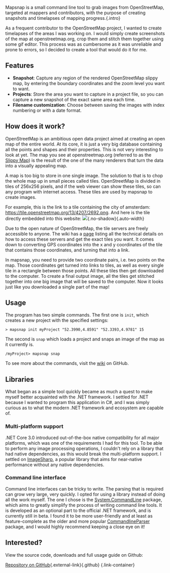 Mapsnap is a small command line tool to grab images from OpenStreetMap, targeted at mappers and contributors, with the purpose of creating snapshots and timelapses of mapping progress.{.intro}

As a frequent contributor to the OpenStreetMap project, I wanted to create timelapses of the areas I was working on. I would simply create screenshots of the map at openstreetmap.org, crop them and stitch them together using some gif editor. This process was as cumbersome as it was unreliable and prone to errors, so I decided to create a tool that would do it for me.

## Features
- **Snapshot**: Capture any region of the rendered OpenStreetMap slippy map, by entering the boundary coordinates and the zoom level you want to want.
- **Projects**: Store the area you want to capture in a project file, so you can capture a new snapshot of the exact same area each time.
- **Filename customization**: Choose between saving the images with index numbering or with a date format.

## How does it work?
OpenStreetMap is an ambitious open data project aimed at creating an open map of the entire world. At its core, it is just a very big database containing all the points and shapes and their properties. This is not very interesting to look at yet. The map you see at openstreetmap.org (referred to as the [Slippy Map](https://wiki.openstreetmap.org/wiki/Slippy_Map)) is the result of the one of the many renderers that turn the data into a visually appealing map.

A map is too big to store in one single image. The solution to that is to chop the whole map up in small pieces called tiles. OpenStreetMap is divided in tiles of 256x256 pixels, and if the web viewer can show these tiles, so can any program with internet access. These tiles are used by mapsnap to create images.

For example, this is the link to a tile containing the city of amsterdam: https://tile.openstreetmap.org/13/4207/2692.png. And here is the tile directly embedded into this website: ![](https://b.tile.openstreetmap.org/13/4207/2692.png){.no-shadow}{.auto-width}

Due to the open nature of OpenStreetMap, the tile servers are freely accessible to anyone. The wiki has a [page](https://wiki.openstreetmap.org/wiki/Slippy_map_tilenames) listing all the technical details on how to access these servers and get the exact tiles you want. It comes down to converting GPS coordinates into the x and y coordinates of the tile that contains those coordinates, and turning that into a link. 

In mapsnap, you need to provide two coordinate pairs, i.e. two points on the map. Those coordinates get turned into links to tiles, as well as every single tile in a rectangle between those points. All these tiles then get downloaded to the computer. To create a final output image, all the tiles get stitched together into one big image that will be saved to the computer. Now it looks just like you downloaded a single part of the map!

## Usage
The program has two simple commands. The first one is `init`, which creates a new project with the specified settings:
```shell
> mapsnap init myProject "52.3990,4.8591" "52.3393,4.9781" 15
```
The second is `snap` which loads a project and snaps an image of the map as it currently is.
```shell
/myProject> mapsnap snap
```

To see more about the commands, visit the [wiki](https://github.com/Creator13/mapsnap/wiki) on GitHub.

## Libraries
What began as a simple tool quickly became as much a quest to make myself better acquainted with the .NET framework. I settled for .NET because I wanted to program this application in C#, and I was simply curious as to what the modern .NET framework and ecosystem are capable of. 

### Multi-platform support
.NET Core 3.0 introduced out-of-the-box native compatibility for all major platforms, which was one of the requirements I had for this tool. To be able to perform any image processing operations, I couldn't rely on a library that had native dependencies, as this would break the multi-platform support. I settled on [ImageSharp](https://github.com/SixLabors/ImageSharp), a popular library that aims for near-native performance without any native dependencies.

### Command line interface
Command line interfaces can be tricky to write. The parsing that is required can grow very large, very quickly. I opted for using a library instead of doing all the work myself. The one I chose is the [System.CommandLine](https://github.com/dotnet/command-line-api) package, which aims to greatly simplify the process of writing command line tools. It is developed as an optional part to the official .NET framework, and is currently still in beta. I found it to be more user-friendly and at least as feature-complete as the older and more popular [CommandlineParser](https://github.com/commandlineparser/commandline) package, and I would highly recommend keeping a close eye on it!

## Interested?
View the source code, downloads and full usage guide on Github:

[Repository on GitHub](https://github.com/Creator13/mapsnap){.external-link}{.github} {.link-container}